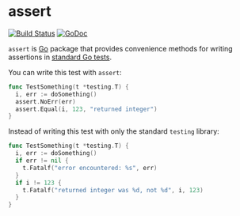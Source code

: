 # assert

[![Build Status](https://travis-ci.org/arschles/assert.svg?branch=master)](https://travis-ci.org/arschles/assert)
[![GoDoc](https://godoc.org/github.com/arschles/assert?status.svg)](https://godoc.org/github.com/arschles/assert)

`assert` is [Go](http://golang.org/) package that provides convenience methods
for writing assertions in [standard Go tests](http://godoc.org/testing).

You can write this test with `assert`:

```go
func TestSomething(t *testing.T) {
  i, err := doSomething()
  assert.NoErr(err)
  assert.Equal(i, 123, "returned integer")
}
```

Instead of writing this test with only the standard `testing` library:

```go
func TestSomething(t *testing.T) {
  i, err := doSomething()
  if err != nil {
    t.Fatalf("error encountered: %s", err)
  }
  if i != 123 {
    t.Fatalf("returned integer was %d, not %d", i, 123)
  }
}
```
